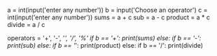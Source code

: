 a = int(input('enter any number'))
b = input('Choose an operator')
c = int(input('enter any number'))
sums = a + c
sub = a - c
product = a * c
divide = a / c

operators = '+', '-', '*', '/', '%'
if b == '+':
    print(sums)
else:
    if b == '-':
        print(sub)
    else:
        if b == '*':
            print(product)
        else:
            if b == '/':
                print(divide)
